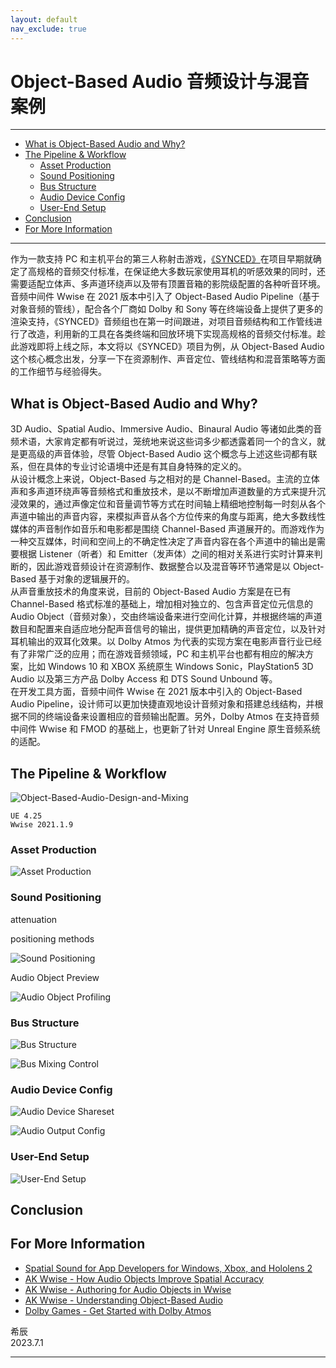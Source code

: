 ```yaml
---
layout: default
nav_exclude: true
---
```


# Object-Based Audio 音频设计与混音案例

***
<!-- Start Document Outline -->

* [What is Object-Based Audio and Why?](#what-is-object-based-audio-and-why)
* [The Pipeline & Workflow](#the-pipeline--workflow)
	* [Asset Production](#asset-production)
	* [Sound Positioning](#sound-positioning)
	* [Bus Structure](#bus-structure)
	* [Audio Device Config](#audio-device-config)
	* [User-End Setup](#user-end-setup)
* [Conclusion](#conclusion)
* [For More Information](#for-more-information)

<!-- End Document Outline -->
***

作为一款支持 PC 和主机平台的第三人称射击游戏，[《SYNCED》](https://www.syncedthegame.com/)在项目早期就确定了高规格的音频交付标准，在保证绝大多数玩家使用耳机的听感效果的同时，还需要适配立体声、多声道环绕声以及带有顶置音箱的影院级配置的各种听音环境。音频中间件 Wwise 在 2021 版本中引入了 Object-Based Audio Pipeline（基于对象音频的管线），配合各个厂商如 Dolby 和 Sony 等在终端设备上提供了更多的渲染支持，《SYNCED》音频组也在第一时间跟进，对项目音频结构和工作管线进行了改造，利用新的工具在各类终端和回放环境下实现高规格的音频交付标准。趁此游戏即将上线之际，本文将以《SYNCED》项目为例，从 Object-Based Audio 这个核心概念出发，分享一下在资源制作、声音定位、管线结构和混音策略等方面的工作细节与经验得失。

## What is Object-Based Audio and Why?

3D Audio、Spatial Audio、Immersive Audio、Binaural Audio 等诸如此类的音频术语，大家肯定都有听说过，笼统地来说这些词多少都透露着同一个的含义，就是更高级的声音体验，尽管 Object-Based Audio 这个概念与上述这些词都有联系，但在具体的专业讨论语境中还是有其自身特殊的定义的。  
从设计概念上来说，Object-Based 与之相对的是 Channel-Based。主流的立体声和多声道环绕声等音频格式和重放技术，是以不断增加声道数量的方式来提升沉浸效果的，通过声像定位和音量调节等方式在时间轴上精细地控制每一时刻从各个声道中输出的声音内容，来模拟声音从各个方位传来的角度与距离，绝大多数线性媒体的声音制作如音乐和电影都是围绕 Channel-Based 声道展开的。而游戏作为一种交互媒体，时间和空间上的不确定性决定了声音内容在各个声道中的输出是需要根据 Listener（听者）和 Emitter（发声体）之间的相对关系进行实时计算来判断的，因此游戏音频设计在资源制作、数据整合以及混音等环节通常是以 Object-Based 基于对象的逻辑展开的。  
从声音重放技术的角度来说，目前的 Object-Based Audio 方案是在已有 Channel-Based 格式标准的基础上，增加相对独立的、包含声音定位元信息的 Audio Object（音频对象），交由终端设备来进行空间化计算，并根据终端的声道数目和配置来自适应地分配声音信号的输出，提供更加精确的声音定位，以及针对耳机输出的双耳化效果。以 Dolby Atmos 为代表的实现方案在电影声音行业已经有了非常广泛的应用；而在游戏音频领域，PC 和主机平台也都有相应的解决方案，比如 Windows 10 和 XBOX 系统原生 Windows Sonic，PlayStation5 3D Audio 以及第三方产品 Dolby Access 和 DTS Sound Unbound 等。  
在开发工具方面，音频中间件 Wwise 在 2021 版本中引入的 Object-Based Audio Pipeline，设计师可以更加快捷直观地设计音频对象和搭建总线结构，并根据不同的终端设备来设置相应的音频输出配置。另外，Dolby Atmos 在支持音频中间件 Wwise 和 FMOD 的基础上，也更新了针对 Unreal Engine 原生音频系统的适配。

## The Pipeline & Workflow

![Object-Based-Audio-Design-and-Mixing](A-Project-Case-of-Object-Based-Audio-Design-and-Mixing/Object-Based-Audio-Design-and-Mixing.png)

```
UE 4.25
Wwise 2021.1.9
```

### Asset Production

![Asset Production](A-Project-Case-of-Object-Based-Audio-Design-and-Mixing/Object-Based-Audio-Design-and-Mixing_01.png)

### Sound Positioning

attenuation

positioning methods

![Sound Positioning](A-Project-Case-of-Object-Based-Audio-Design-and-Mixing/Object-Based-Audio-Design-and-Mixing_02.png)

Audio Object Preview

![Audio Object Profiling](A-Project-Case-of-Object-Based-Audio-Design-and-Mixing/Object-Based-Audio-Design-and-Mixing_03.png)

### Bus Structure

![Bus Structure](A-Project-Case-of-Object-Based-Audio-Design-and-Mixing/Object-Based-Audio-Design-and-Mixing_04.png)

![Bus Mixing Control](A-Project-Case-of-Object-Based-Audio-Design-and-Mixing/Object-Based-Audio-Design-and-Mixing_05.png)

### Audio Device Config

![Audio Device Shareset](A-Project-Case-of-Object-Based-Audio-Design-and-Mixing/Object-Based-Audio-Design-and-Mixing_06.png)

![Audio Output Config](A-Project-Case-of-Object-Based-Audio-Design-and-Mixing/Object-Based-Audio-Design-and-Mixing_07.png)

### User-End Setup

![User-End Setup](A-Project-Case-of-Object-Based-Audio-Design-and-Mixing/Object-Based-Audio-Design-and-Mixing_08.png)

## Conclusion

## For More Information

- [Spatial Sound for App Developers for Windows, Xbox, and Hololens 2](https://learn.microsoft.com/en-us/windows/win32/coreaudio/spatial-sound)
- [AK Wwise - How Audio Objects Improve Spatial Accuracy](https://blog.audiokinetic.com/en/how-audio-objects-improve-spatial-accuracy)
- [AK Wwise - Authoring for Audio Objects in Wwise](https://blog.audiokinetic.com/en/authoring-for-audio-objects-in-wwise)
- [AK Wwise - Understanding Object-Based Audio](https://www.audiokinetic.com/en/library/edge/?source=Help&id=object_based_audio_overview)
- [Dolby Games - Get Started with Dolby Atmos](https://games.dolby.com/atmos)


希辰  
2023.7.1

***